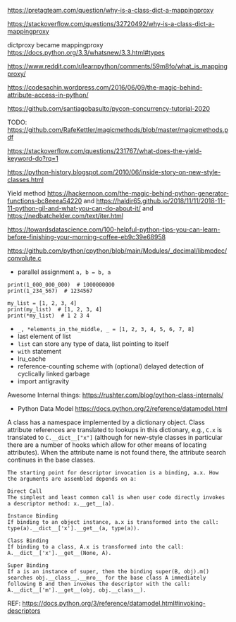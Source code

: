 https://pretagteam.com/question/why-is-a-class-dict-a-mappingproxy


https://stackoverflow.com/questions/32720492/why-is-a-class-dict-a-mappingproxy

dictproxy became mappingproxy https://docs.python.org/3.3/whatsnew/3.3.html#types

https://www.reddit.com/r/learnpython/comments/59m8fo/what_is_mappingproxy/

https://codesachin.wordpress.com/2016/06/09/the-magic-behind-attribute-access-in-python/

https://github.com/santiagobasulto/pycon-concurrency-tutorial-2020

TODO: https://github.com/RafeKettler/magicmethods/blob/master/magicmethods.pdf

https://stackoverflow.com/questions/231767/what-does-the-yield-keyword-do?rq=1

https://python-history.blogspot.com/2010/06/inside-story-on-new-style-classes.html

Yield method https://hackernoon.com/the-magic-behind-python-generator-functions-bc8eeea54220 and https://haldir65.github.io/2018/11/11/2018-11-11-python-gil-and-what-you-can-do-about-it/ and https://nedbatchelder.com/text/iter.html

https://towardsdatascience.com/100-helpful-python-tips-you-can-learn-before-finishing-your-morning-coffee-eb9c39e68958

https://github.com/python/cpython/blob/main/Modules/_decimal/libmpdec/convolute.c

* parallel assignment `a, b = b, a`

```
print(1_000_000_000)  # 1000000000
print(1_234_567)  # 1234567

my_list = [1, 2, 3, 4]
print(my_list)  # [1, 2, 3, 4]
print(*my_list)  # 1 2 3 4
```

* `_, *elements_in_the_middle, _ = [1, 2, 3, 4, 5, 6, 7, 8]`
* last element of list
* `list` can store any type of data, list pointing to itself
* `with` statement
* lru_cache
* reference-counting scheme with (optional) delayed detection of cyclically linked garbage
* import antigravity


Awesome Internal things: https://rushter.com/blog/python-class-internals/


* Python Data Model https://docs.python.org/2/reference/datamodel.html 

A class has a namespace implemented by a dictionary object. Class attribute references are translated to lookups in this dictionary, e.g., `C.x` is translated to `C.__dict__["x"]` (although for new-style classes in particular there are a number of hooks which allow for other means of locating attributes). When the attribute name is not found there, the attribute search continues in the base classes.

```
The starting point for descriptor invocation is a binding, a.x. How the arguments are assembled depends on a:

Direct Call
The simplest and least common call is when user code directly invokes a descriptor method: x.__get__(a).

Instance Binding
If binding to an object instance, a.x is transformed into the call: type(a).__dict__['x'].__get__(a, type(a)).

Class Binding
If binding to a class, A.x is transformed into the call: A.__dict__['x'].__get__(None, A).

Super Binding
If a is an instance of super, then the binding super(B, obj).m() searches obj.__class__.__mro__ for the base class A immediately following B and then invokes the descriptor with the call: A.__dict__['m'].__get__(obj, obj.__class__).
```

REF: https://docs.python.org/3/reference/datamodel.html#invoking-descriptors
